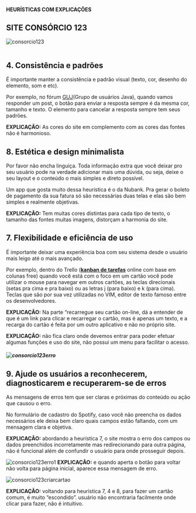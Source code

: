 <h4> HEURÍSTICAS COM EXPLICAÇÕES <h4>

## SITE CONSÓRCIO 123
![consorcio123](https://user-images.githubusercontent.com/111503805/223725105-a707c8fc-f25d-4d9a-9c54-bbd0bac7ebc9.png)
<p align = center>
  <img width = "325" src"![consorcio123](https://user-images.githubusercontent.com/111503805/223725105-a707c8fc-f25d-4d9a-9c54-bbd0bac7ebc9.png)"
</p>
  
## **4. Consistência e padrões**

É importante manter a consistência e padrão visual (texto, cor, desenho do elemento, som e etc).

Por exemplo, no fórum [GUJ](https://www.guj.com.br/)(Grupo de usuários Java), quando vamos responder um post, o botão para enviar a resposta sempre é da mesma cor, tamanho e texto. O elemento para cancelar a resposta sempre tem seus padrões.

**EXPLICAÇÃO:** As cores do site em complemento com as cores das fontes não é harmonioso.

## **8. Estética e design minimalista**

Por favor não encha linguiça. Toda informação extra que você deixar pro seu usuário pode na verdade adicionar mais uma dúvida, ou seja, deixe o seu layout e o conteúdo o mais simples e direto possível.

Um app que gosta muito dessa heurística é o da Nubank. Pra gerar o boleto de pagamento da sua fatura só são necessárias duas telas e elas são bem simples e realmente objetivas.

**EXPLICAÇÃO:** Tem muitas cores distintas para cada tipo de texto, o tamanho das fontes muitas imagens, distorçam a harmonia do site.

## **7. Flexibilidade e eficiência de uso**

É importante deixar uma experiência boa com seu sistema desde o usuário mais leigo até o mais avançado.

Por exemplo, dentro do Trello (**[kanban de tarefas](https://www.alura.com.br/artigos/metodo-kanban)** online com base em colunas free) quando você está com o foco em um cartão você pode utilizar o mouse para navegar em outros cartões, as teclas direcionais (setas pra cima e pra baixo) ou as letras j (para baixo) e k (para cima). Teclas que são por sua vez utilizadas no VIM, editor de texto famoso entre os desenvolvedores.

**EXPLICAÇÃO:** Na parte “recarregue seu cartão on-line, dá a entender de que é um link para clicar e recarregar o cartão, mas é apenas um texto, e a recarga do cartão é feita por um outro aplicativo e não no próprio site.

**EXPLICAÇÃO:** não fica claro onde devemos entrar para poder efetuar algumas funções e uso do site, não possui um menu para facilitar o acesso.<h5> 
  
![consorcio123erro](https://user-images.githubusercontent.com/111503805/223725930-8634e812-750e-4f40-b47b-4b6749827f73.png)
  
 ## **9. Ajude os usuários a reconhecerem, diagnosticarem e recuperarem-se de erros**

As mensagens de erros tem que ser claras e próximas do conteúdo ou ação que causou o erro.

No formulário de cadastro do Spotify, caso você não preencha os dados necessários ele deixa bem claro quais campos estão faltando, com um mensagem clara e objetiva.

**EXPLICAÇÃO:** abordando a heurística 7, o site mostra o erro dos campos ou dados preenchidos incorretamente mas redirecionando para outra página, não é funcional além de confundir o usuário para onde prosseguir depois.
  
  
![consorcio123erro1](https://user-images.githubusercontent.com/111503805/223726164-5cc3f691-7c8b-491c-9360-a6d8941e5333.png)
**EXPLICAÇÃO:** e quando aperta o botão para voltar não volta para página inicial, aparece essa mensagem de erro.
  
  ![consorcio123criarcartao](https://user-images.githubusercontent.com/111503805/223726255-e481e1b1-001a-4926-bbb6-4b0549a34c3b.png)

**EXPLICAÇÃO:** voltando para heurística 7, 4 e 8, para  fazer um cartão comum, é muito “escondido”. usuário não encontraria facilmente onde clicar para fazer, não é intuitivo.
